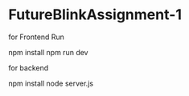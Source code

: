# FutureBlinkAssignment-1

for Frontend Run

npm install
npm run dev

for backend 

npm install
node server.js 
